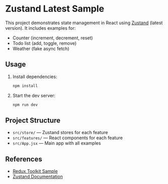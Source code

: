 # Zustand Latest Sample

This project demonstrates state management in React using [Zustand](https://github.com/pmndrs/zustand) (latest version). It includes examples for:

- Counter (increment, decrement, reset)
- Todo list (add, toggle, remove)
- Weather (fake async fetch)

## Usage

1. Install dependencies:
   ```sh
   npm install
   ```
2. Start the dev server:
   ```sh
   npm run dev
   ```

## Project Structure

- `src/store/` — Zustand stores for each feature
- `src/features/` — React components for each feature
- `src/App.jsx` — Main app with all examples

## References
- [Redux Toolkit Sample](../redux-toolkit-sample)
- [Zustand Documentation](https://docs.pmnd.rs/zustand/getting-started/introduction)
